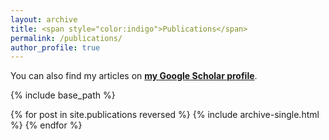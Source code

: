 ```yaml
---
layout: archive
title: <span style="color:indigo">Publications</span>
permalink: /publications/
author_profile: true
---
```


You can also find my articles on <a href="https://scholar.google.com/citations?user=hc4y0ZsAAAAJ&hl=en">**my Google Scholar profile**</a>.

{% include base_path %}

{% for post in site.publications reversed %}
  {% include archive-single.html %}
{% endfor %}
